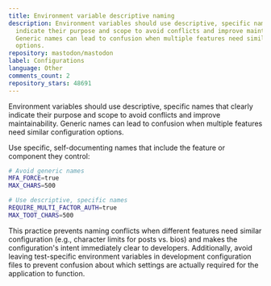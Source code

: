 ```yaml
---
title: Environment variable descriptive naming
description: Environment variables should use descriptive, specific names that clearly
  indicate their purpose and scope to avoid conflicts and improve maintainability.
  Generic names can lead to confusion when multiple features need similar configuration
  options.
repository: mastodon/mastodon
label: Configurations
language: Other
comments_count: 2
repository_stars: 48691
---
```


Environment variables should use descriptive, specific names that clearly indicate their purpose and scope to avoid conflicts and improve maintainability. Generic names can lead to confusion when multiple features need similar configuration options.

Use specific, self-documenting names that include the feature or component they control:

```bash
# Avoid generic names
MFA_FORCE=true
MAX_CHARS=500

# Use descriptive, specific names
REQUIRE_MULTI_FACTOR_AUTH=true
MAX_TOOT_CHARS=500
```

This practice prevents naming conflicts when different features need similar configuration (e.g., character limits for posts vs. bios) and makes the configuration's intent immediately clear to developers. Additionally, avoid leaving test-specific environment variables in development configuration files to prevent confusion about which settings are actually required for the application to function.